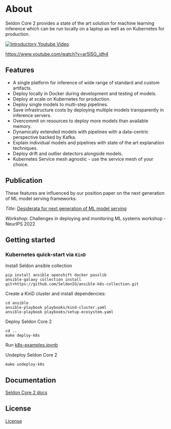 # About 

Seldon Core 2 provides a state of the art solution for machine learning inference which can be run locally on a laptop as well as on Kubernetes for production.

[![Introductory Youtube Video](https://img.youtube.com/vi/r5lSG_idh4/0.jpg)](https://www.youtube.com/watch?v=ar5lSG_idh4)


https://www.youtube.com/watch?v=ar5lSG_idh4

## Features

 * A single platform for inference of wide range of standard and custom artifacts.
 * Deploy locally in Docker during development and testing of models.
 * Deploy at scale on Kubernetes for production.
 * Deploy single models to multi-step pipelines.
 * Save infrastructure costs by deploying multiple models transparently in inference servers.
 * Overcommit on resources to deploy more models than available memory.
 * Dynamically extended models with pipelines with a data-centric perspective backed by Kafka.
 * Explain individual models and pipelines with state of the art explanation techniques.
 * Deploy drift and outlier detectors alongside models.
 * Kubernetes Service mesh agnostic - use the service mesh of your choice.

## Publication

These features are influenced by our position paper on the next generation of ML model serving frameworks:

*Title*: [Desiderata for next generation of ML model serving](http://arxiv.org/abs/2210.14665)

*Workshop*: Challenges in deploying and monitoring ML systems workshop - NeurIPS 2022


## Getting started

### Kubernetes quick-start via `KinD`

Install Seldon ansible collection

```
pip install ansible openshift docker passlib
ansible-galaxy collection install git+https://github.com/SeldonIO/ansible-k8s-collection.git
```

Create a KinD cluster and install dependencies:

```
cd ansible
ansible-playbook playbooks/kind-cluster.yaml
ansible-playbook playbooks/setup-ecosystem.yaml
```

Deploy Seldon Core 2

```
cd ..
make deploy-k8s
```

Run [k8s-examples.ipynb](samples/k8s-examples.ipynb)

Undeploy Seldon Core 2

```
make undeploy-k8s
```


## Documentation

[Seldon Core 2 docs](https://docs.seldon.ai/seldon-core-2)

## License

[License](LICENSE)